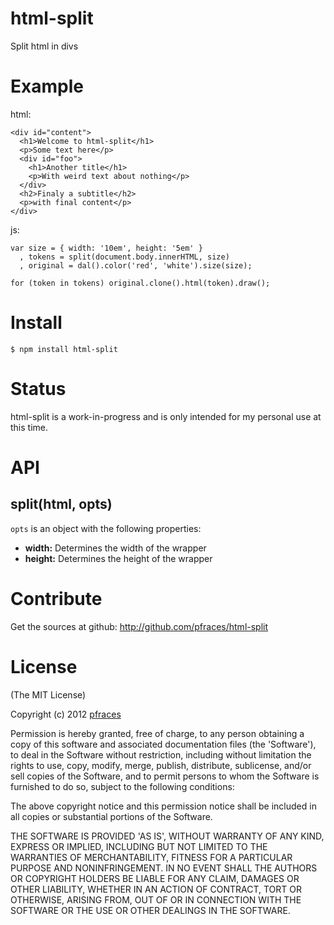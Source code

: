 # html-split

Split html in divs

# Example

html:

    <div id="content">
      <h1>Welcome to html-split</h1>
      <p>Some text here</p>
      <div id="foo">
        <h1>Another title</h1>
        <p>With weird text about nothing</p>
      </div>
      <h2>Finaly a subtitle</h2>
      <p>with final content</p>
    </div>

js:

    var size = { width: '10em', height: '5em' }
      , tokens = split(document.body.innerHTML, size)
      , original = dal().color('red', 'white').size(size);
      
    for (token in tokens) original.clone().html(token).draw();

# Install

    $ npm install html-split

# Status

html-split is a work-in-progress and is only intended for my personal use at
this time. 

# API

## split(html, opts)

`opts` is an object with the following properties:

*   **width:** Determines the width of the wrapper
*   **height:** Determines the height of the wrapper

# Contribute

Get the sources at github: http://github.com/pfraces/html-split

# License

(The MIT License)

Copyright (c) 2012 [pfraces](http://github.com/pfraces)

Permission is hereby granted, free of charge, to any person obtaining a copy of
this software and associated documentation files (the 'Software'), to deal in
the Software without restriction, including without limitation the rights to
use, copy, modify, merge, publish, distribute, sublicense, and/or sell copies
of the Software, and to permit persons to whom the Software is furnished to do
so, subject to the following conditions:

The above copyright notice and this permission notice shall be included in all
copies or substantial portions of the Software.

THE SOFTWARE IS PROVIDED 'AS IS', WITHOUT WARRANTY OF ANY KIND, EXPRESS OR
IMPLIED, INCLUDING BUT NOT LIMITED TO THE WARRANTIES OF MERCHANTABILITY,
FITNESS FOR A PARTICULAR PURPOSE AND NONINFRINGEMENT. IN NO EVENT SHALL THE
AUTHORS OR COPYRIGHT HOLDERS BE LIABLE FOR ANY CLAIM, DAMAGES OR OTHER
LIABILITY, WHETHER IN AN ACTION OF CONTRACT, TORT OR OTHERWISE, ARISING FROM,
OUT OF OR IN CONNECTION WITH THE SOFTWARE OR THE USE OR OTHER DEALINGS IN THE
SOFTWARE.

